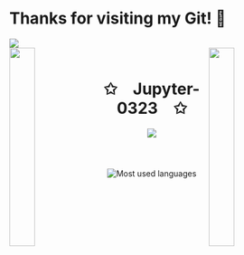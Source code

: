 # Thanks for visiting my Git! 👋

<img src="https://readme-typing-svg.herokuapp.com/?lines=Hello,+Guys;Welcome+to+my+profile!;I+am+fullstack+guy!&font=Fira%20Code&color=%ffffffff&center=true&width=280&height=50" />
<br>
<img align="left" src="https://user-images.githubusercontent.com/65187002/144930161-2f783401-8d27-4fdf-a2f7-cc0ba32f1f1f.gif" width="30%" style="display:inline;"><img align="right" src="https://user-images.githubusercontent.com/65187002/144930161-2f783401-8d27-4fdf-a2f7-cc0ba32f1f1f.gif" width="30%" style="display:inline;">
<br>
<p align="center">
    <h1 align="center">✩&emsp;Jupyter-0323&emsp;✩</h1>
</p>
<p align="center">
    <img src="https://readme-typing-svg.herokuapp.com/?lines=Yoooooooooooooooo;Welcome+to+my+profile!;Have+a+look+around!&font=Fira%20Code&color=%23D62F79&center=true&width=280&height=50">
</p>
<br>
<div>
<p align="center" style="'display':'flex';'flex-direction':'row'">
  <img
    align="center"
    alt="Most used languages"
    style="margin-top: 10px;"
    src="https://github-readme-stats-eight-theta.vercel.app/api/top-langs/?username=lennonjesus&layout=compact&langs_count=6&theme=ayu-mirage"
  />
</p>
</div>

